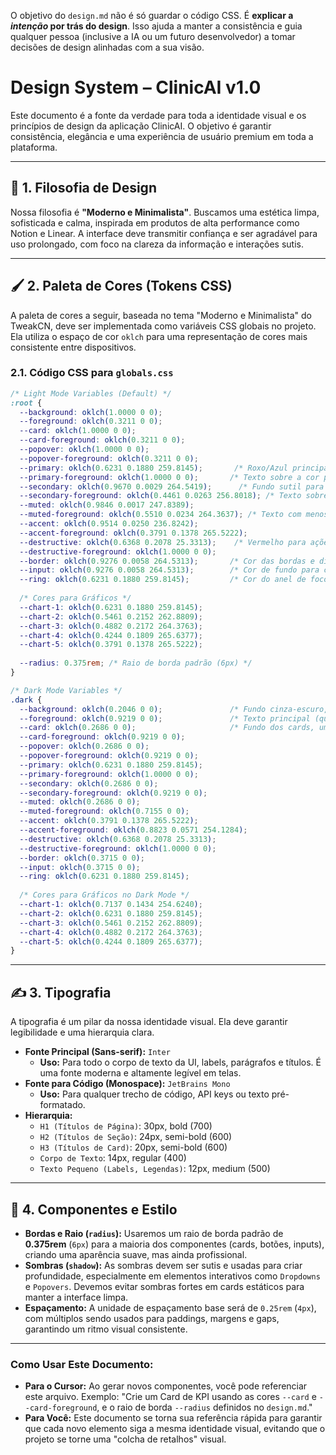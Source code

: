 O objetivo do `design.md` não é só guardar o código CSS. É **explicar a *intenção* por trás do design**. Isso ajuda a manter a consistência e guia qualquer pessoa (inclusive a IA ou um futuro desenvolvedor) a tomar decisões de design alinhadas com a sua visão.

# Design System – ClinicAI v1.0

Este documento é a fonte da verdade para toda a identidade visual e os princípios de design da aplicação ClinicAI. O objetivo é garantir consistência, elegância e uma experiência de usuário premium em toda a plataforma.

---

## 🎨 1. Filosofia de Design

Nossa filosofia é **"Moderno e Minimalista"**. Buscamos uma estética limpa, sofisticada e calma, inspirada em produtos de alta performance como Notion e Linear. A interface deve transmitir confiança e ser agradável para uso prolongado, com foco na clareza da informação e interações sutis.

---

## 🖌️ 2. Paleta de Cores (Tokens CSS)

A paleta de cores a seguir, baseada no tema "Moderno e Minimalista" do TweakCN, deve ser implementada como variáveis CSS globais no projeto. Ela utiliza o espaço de cor `oklch` para uma representação de cores mais consistente entre dispositivos.

### 2.1. Código CSS para `globals.css`

```css
/* Light Mode Variables (Default) */
:root {
  --background: oklch(1.0000 0 0);
  --foreground: oklch(0.3211 0 0);
  --card: oklch(1.0000 0 0);
  --card-foreground: oklch(0.3211 0 0);
  --popover: oklch(1.0000 0 0);
  --popover-foreground: oklch(0.3211 0 0);
  --primary: oklch(0.6231 0.1880 259.8145);       /* Roxo/Azul principal para ações e destaques */
  --primary-foreground: oklch(1.0000 0 0);       /* Texto sobre a cor primária (branco) */
  --secondary: oklch(0.9670 0.0029 264.5419);      /* Fundo sutil para elementos secundários */
  --secondary-foreground: oklch(0.4461 0.0263 256.8018); /* Texto sobre a cor secundária */
  --muted: oklch(0.9846 0.0017 247.8389);
  --muted-foreground: oklch(0.5510 0.0234 264.3637); /* Texto com menos destaque */
  --accent: oklch(0.9514 0.0250 236.8242);
  --accent-foreground: oklch(0.3791 0.1378 265.5222);
  --destructive: oklch(0.6368 0.2078 25.3313);    /* Vermelho para ações destrutivas */
  --destructive-foreground: oklch(1.0000 0 0);
  --border: oklch(0.9276 0.0058 264.5313);       /* Cor das bordas e divisores */
  --input: oklch(0.9276 0.0058 264.5313);        /* Cor de fundo para campos de input */
  --ring: oklch(0.6231 0.1880 259.8145);         /* Cor do anel de foco (outline) */
  
  /* Cores para Gráficos */
  --chart-1: oklch(0.6231 0.1880 259.8145);
  --chart-2: oklch(0.5461 0.2152 262.8809);
  --chart-3: oklch(0.4882 0.2172 264.3763);
  --chart-4: oklch(0.4244 0.1809 265.6377);
  --chart-5: oklch(0.3791 0.1378 265.5222);
  
  --radius: 0.375rem; /* Raio de borda padrão (6px) */
}

/* Dark Mode Variables */
.dark {
  --background: oklch(0.2046 0 0);               /* Fundo cinza-escuro, não preto puro */
  --foreground: oklch(0.9219 0 0);               /* Texto principal (quase branco) */
  --card: oklch(0.2686 0 0);                     /* Fundo dos cards, um pouco mais claro que o background */
  --card-foreground: oklch(0.9219 0 0);
  --popover: oklch(0.2686 0 0);
  --popover-foreground: oklch(0.9219 0 0);
  --primary: oklch(0.6231 0.1880 259.8145);
  --primary-foreground: oklch(1.0000 0 0);
  --secondary: oklch(0.2686 0 0);
  --secondary-foreground: oklch(0.9219 0 0);
  --muted: oklch(0.2686 0 0);
  --muted-foreground: oklch(0.7155 0 0);
  --accent: oklch(0.3791 0.1378 265.5222);
  --accent-foreground: oklch(0.8823 0.0571 254.1284);
  --destructive: oklch(0.6368 0.2078 25.3313);
  --destructive-foreground: oklch(1.0000 0 0);
  --border: oklch(0.3715 0 0);
  --input: oklch(0.3715 0 0);
  --ring: oklch(0.6231 0.1880 259.8145);
  
  /* Cores para Gráficos no Dark Mode */
  --chart-1: oklch(0.7137 0.1434 254.6240);
  --chart-2: oklch(0.6231 0.1880 259.8145);
  --chart-3: oklch(0.5461 0.2152 262.8809);
  --chart-4: oklch(0.4882 0.2172 264.3763);
  --chart-5: oklch(0.4244 0.1809 265.6377);
}
```

---

## ✍️ 3. Tipografia

A tipografia é um pilar da nossa identidade visual. Ela deve garantir legibilidade e uma hierarquia clara.

- **Fonte Principal (Sans-serif):** `Inter`
  - **Uso:** Para todo o corpo de texto da UI, labels, parágrafos e títulos. É uma fonte moderna e altamente legível em telas.
- **Fonte para Código (Monospace):** `JetBrains Mono`
  - **Uso:** Para qualquer trecho de código, API keys ou texto pré-formatado.
- **Hierarquia:**
  - `H1 (Títulos de Página)`: 30px, bold (700)
  - `H2 (Títulos de Seção)`: 24px, semi-bold (600)
  - `H3 (Títulos de Card)`: 20px, semi-bold (600)
  - `Corpo de Texto`: 14px, regular (400)
  - `Texto Pequeno (Labels, Legendas)`: 12px, medium (500)

---

## 🔳 4. Componentes e Estilo

- **Bordas e Raio (`radius`):** Usaremos um raio de borda padrão de **0.375rem** (`6px`) para a maioria dos componentes (cards, botões, inputs), criando uma aparência suave, mas ainda profissional.
- **Sombras (`shadow`):** As sombras devem ser sutis e usadas para criar profundidade, especialmente em elementos interativos como `Dropdowns` e `Popovers`. Devemos evitar sombras fortes em cards estáticos para manter a interface limpa.
- **Espaçamento:** A unidade de espaçamento base será de `0.25rem` (`4px`), com múltiplos sendo usados para paddings, margens e gaps, garantindo um ritmo visual consistente.

---

### Como Usar Este Documento:

- **Para o Cursor:** Ao gerar novos componentes, você pode referenciar este arquivo. Exemplo: "Crie um Card de KPI usando as cores `--card` e `--card-foreground`, e o raio de borda `--radius` definidos no `design.md`."
- **Para Você:** Este documento se torna sua referência rápida para garantir que cada novo elemento siga a mesma identidade visual, evitando que o projeto se torne uma "colcha de retalhos" visual.
